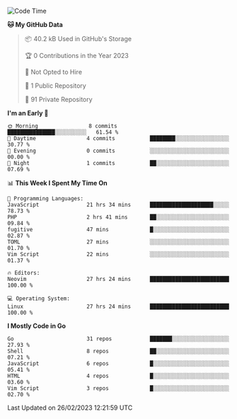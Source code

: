 
<!--START_SECTION:waka-->
![Code Time](http://img.shields.io/badge/Code%20Time-3%2C294%20hrs%2047%20mins-blue)

**🐱 My GitHub Data** 

> 📦 40.2 kB Used in GitHub's Storage 
 > 
> 🏆 0 Contributions in the Year 2023
 > 
> 🚫 Not Opted to Hire
 > 
> 📜 1 Public Repository 
 > 
> 🔑 91 Private Repository 
 > 
**I'm an Early 🐤** 

```text
🌞 Morning                8 commits           ███████████████░░░░░░░░░░   61.54 % 
🌆 Daytime                4 commits           ████████░░░░░░░░░░░░░░░░░   30.77 % 
🌃 Evening                0 commits           ░░░░░░░░░░░░░░░░░░░░░░░░░   00.00 % 
🌙 Night                  1 commits           ██░░░░░░░░░░░░░░░░░░░░░░░   07.69 % 
```


📊 **This Week I Spent My Time On** 

```text
💬 Programming Languages: 
JavaScript               21 hrs 34 mins      ████████████████████░░░░░   78.73 % 
PHP                      2 hrs 41 mins       ██░░░░░░░░░░░░░░░░░░░░░░░   09.84 % 
fugitive                 47 mins             █░░░░░░░░░░░░░░░░░░░░░░░░   02.87 % 
TOML                     27 mins             ░░░░░░░░░░░░░░░░░░░░░░░░░   01.70 % 
Vim Script               22 mins             ░░░░░░░░░░░░░░░░░░░░░░░░░   01.37 % 

🔥 Editors: 
Neovim                   27 hrs 24 mins      █████████████████████████   100.00 % 

💻 Operating System: 
Linux                    27 hrs 24 mins      █████████████████████████   100.00 % 
```

**I Mostly Code in Go** 

```text
Go                       31 repos            ███████░░░░░░░░░░░░░░░░░░   27.93 % 
Shell                    8 repos             ██░░░░░░░░░░░░░░░░░░░░░░░   07.21 % 
JavaScript               6 repos             █░░░░░░░░░░░░░░░░░░░░░░░░   05.41 % 
HTML                     4 repos             █░░░░░░░░░░░░░░░░░░░░░░░░   03.60 % 
Vim Script               3 repos             █░░░░░░░░░░░░░░░░░░░░░░░░   02.70 % 
```




 Last Updated on 26/02/2023 12:21:59 UTC
<!--END_SECTION:waka-->
